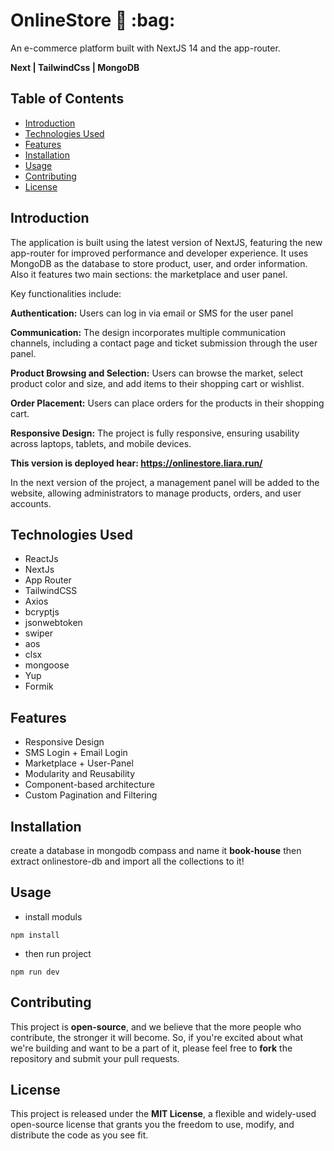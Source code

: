# OnlineStore :high_heel: :bag:

An e-commerce platform built with NextJS 14 and the app-router.

**Next | TailwindCss | MongoDB**

## Table of Contents

- [Introduction](#introduction)
- [Technologies Used](#technologies-used)
- [Features](#features)
- [Installation](#installation)
- [Usage](#usage)
- [Contributing](#contributing)
- [License](#license)

## Introduction

The application is built using the latest version of NextJS, featuring the new app-router for improved performance and developer experience. It uses MongoDB as the database to store product, user, and order information. Also it features two main sections: the marketplace and user panel.

Key functionalities include:

**Authentication:** Users can log in via email or SMS for the user panel

**Communication:** The design incorporates multiple communication channels, including a contact page and ticket submission through the user panel.

**Product Browsing and Selection:** Users can browse the market, select product color and size, and add items to their shopping cart or wishlist.

**Order Placement:** Users can place orders for the products in their shopping cart.

**Responsive Design:** The project is fully responsive, ensuring usability across laptops, tablets, and mobile devices.

**This version is deployed hear: https://onlinestore.liara.run/**

In the next version of the project, a management panel will be added to the website, allowing administrators to manage products, orders, and user accounts.

## Technologies Used

- ReactJs
- NextJs
- App Router
- TailwindCSS
- Axios
- bcryptjs
- jsonwebtoken
- swiper
- aos
- clsx
- mongoose
- Yup
- Formik

## Features

- Responsive Design
- SMS Login + Email Login
- Marketplace + User-Panel
- Modularity and Reusability
- Component-based architecture
- Custom Pagination and Filtering

## Installation

create a database in mongodb compass and name it **book-house** then extract onlinestore-db and import all the collections to it!

## Usage

- install moduls

```
npm install
```

- then run project

```
npm run dev
```

## Contributing

This project is **open-source**, and we believe that the more people who contribute, the stronger it will become. So, if you're excited about what we're building and want to be a part of it, please feel free to **fork** the repository and submit your pull requests.

## License

This project is released under the **MIT License**, a flexible and widely-used open-source license that grants you the freedom to use, modify, and distribute the code as you see fit.
